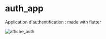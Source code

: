 # auth_app

Application d'authentification : made with flutter

![affiche_auth](https://github.com/user-attachments/assets/5775d3ce-2486-4994-aa67-c41a42a12222)
